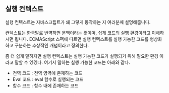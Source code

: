 
## 실행 컨텍스트

실행 컨텍스트는 자바스크립트가 왜 그렇게 동작하는 지 여러분께 설명해줍니다. 


컨텍스트는 한국말로 번역하면 문맥이라는 뜻이며, 쉽게 코드의 실행 환경이라고 이해하시면 됩니다. 
ECMAScript 스펙에 따르면 실행 컨텍스트를 실행 가능한 코드를 형상화하고 구분하는 추상적인 개념이라고 정의한다.

좀 더 쉽게 말하자면 실행 컨텍스트는 실행 가능한 코드가 실행되기 위해 필요한 환경 이라고 말할 수 있겠다. 
여기서 말하는 실행 가능한 코드는 아래와 같다.

* 전역 코드 : 전역 영역에 존재하는 코드
* Eval 코드 : eval 함수로 실행되는 코드
* 함수 코드 : 함수 내에 존재하는 코드
